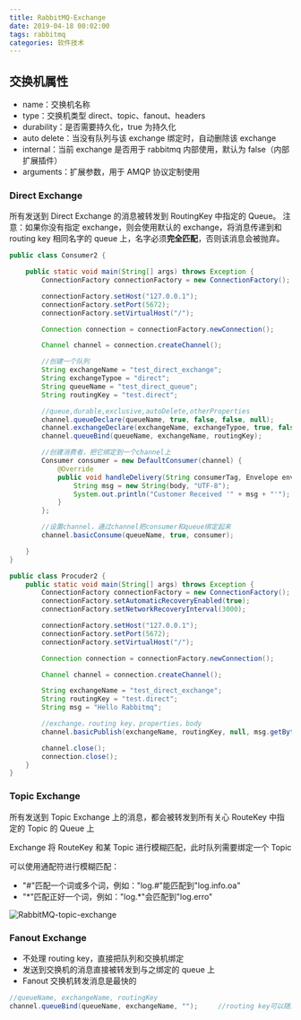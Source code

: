 ```yaml
---
title: RabbitMQ-Exchange
date: 2019-04-18 00:02:00
tags: rabbitmq
categories: 软件技术
---
```


## 交换机属性

- name：交换机名称
- type：交换机类型 direct、topic、fanout、headers
- durability：是否需要持久化，true 为持久化
- auto delete：当没有队列与该 exchange 绑定时，自动删除该 exchange
- internal：当前 exchange 是否用于 rabbitmq 内部使用，默认为 false（内部扩展插件）
- arguments：扩展参数，用于 AMQP 协议定制使用

### Direct Exchange

所有发送到 Direct Exchange 的消息被转发到 RoutingKey 中指定的 Queue。
注意：如果你没有指定 exchange，则会使用默认的 exchange，将消息传递到和 routing key 相同名字的 queue 上，名字必须**完全匹配**，否则该消息会被抛弃。

```java
public class Consumer2 {

    public static void main(String[] args) throws Exception {
        ConnectionFactory connectionFactory = new ConnectionFactory();

        connectionFactory.setHost("127.0.0.1");
        connectionFactory.setPort(5672);
        connectionFactory.setVirtualHost("/");

        Connection connection = connectionFactory.newConnection();

        Channel channel = connection.createChannel();

        //创建一个队列
        String exchangeName = "test_direct_exchange";
        String exchangeTypoe = "direct";
        String queueName = "test_direct_queue";
        String routingKey = "test.direct";

        //queue,durable,exclusive,autoDelete,otherProperties
        channel.queueDeclare(queueName, true, false, false, null);
        channel.exchangeDeclare(exchangeName, exchangeTypoe, true, false, false, null);
        channel.queueBind(queueName, exchangeName, routingKey);

        //创建消费者，把它绑定到一个channel上
        Consumer consumer = new DefaultConsumer(channel) {
            @Override
            public void handleDelivery(String consumerTag, Envelope envelope, AMQP.BasicProperties properties, byte[] body) throws IOException {
                String msg = new String(body, "UTF-8");
                System.out.println("Customer Received '" + msg + "'");
            }
        };

        //设置channel，通过channel把consumer和queue绑定起来
        channel.basicConsume(queueName, true, consumer);

    }
}
```

```java
public class Procuder2 {
    public static void main(String[] args) throws Exception {
        ConnectionFactory connectionFactory = new ConnectionFactory();
        connectionFactory.setAutomaticRecoveryEnabled(true);
        connectionFactory.setNetworkRecoveryInterval(3000);

        connectionFactory.setHost("127.0.0.1");
        connectionFactory.setPort(5672);
        connectionFactory.setVirtualHost("/");

        Connection connection = connectionFactory.newConnection();

        Channel channel = connection.createChannel();

        String exchangeName = "test_direct_exchange";
        String routingKey = "test.direct";
        String msg = "Hello Rabbitmq";

        //exchange，routing key，properties，body
        channel.basicPublish(exchangeName, routingKey, null, msg.getBytes());

        channel.close();
        connection.close();
    }
}
```

### Topic Exchange

所有发送到 Topic Exchange 上的消息，都会被转发到所有关心 RouteKey 中指定的 Topic 的 Queue 上

Exchange 将 RouteKey 和某 Topic 进行模糊匹配，此时队列需要绑定一个 Topic

可以使用通配符进行模糊匹配：

- "#"匹配一个词或多个词，例如："log.#"能匹配到"log.info.oa"
- "\*"匹配正好一个词，例如："log.\*"会匹配到"log.erro"

![RabbitMQ-topic-exchange](https://cdn.jsdelivr.net/gh/goldsubmarine/cdn@master/blog/RabbitMQ-topic-exchange.png)

### Fanout Exchange

- 不处理 routing key，直接把队列和交换机绑定
- 发送到交换机的消息直接被转发到与之绑定的 queue 上
- Fanout 交换机转发消息是最快的

```java
//queueName, exchangeName, routingKey
channel.queueBind(queueName, exchangeName, "");     //routing key可以随意设置，都不会处理，这里设为空字符串即可
```
